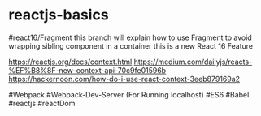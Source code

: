 # reactjs-basics

#react16/Fragment this branch will explain how to use Fragment to avoid wrapping sibling component in a container this is a new React 16 Feature

https://reactjs.org/docs/context.html
https://medium.com/dailyjs/reacts-%EF%B8%8F-new-context-api-70c9fe01596b
https://hackernoon.com/how-do-i-use-react-context-3eeb879169a2


#Webpack
#Webpack-Dev-Server (For Running localhost)
#ES6
#Babel
#reactjs
#reactDom
